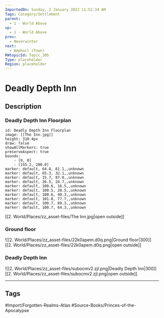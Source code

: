 ```yaml
---
ImportedOn: Sunday, 2 January 2022 11:52:34 AM
Tags: Category/Settlement
parent:
  - 1 - World Above
up:
  - 1 - World Above
prev:
  - Neverwinter
next:
  - Amphail (Town)
RWtopicId: Topic_305
Type: placeholder
Region: placeholder
---
```

# Deadly Depth Inn
## Description
### Deadly Depth Inn Floorplan

```leaflet
id: Deadly Depth Inn Floorplan
image: [[The Inn.jpg]]
height: 310.4px
draw: false
showAllMarkers: true
preserveAspect: true
bounds:
    - [0, 0]
    - [155.2, 200.0]
marker: default, 64.8, 61.1,,unknown
marker: default, 65.3, 32.1,,unknown
marker: default, 15.7, 87.0,,unknown
marker: default, 26.5, 24.7,,unknown
marker: default, 100.6, 16.5,,unknown
marker: default, 100.5, 28.5,,unknown
marker: default, 100.6, 40.3,,unknown
marker: default, 101.0, 77.7,,unknown
marker: default, 100.7, 89.3,,unknown
marker: default, 100.7, 64.3,,unknown
```
[[2. World/Places/zz_asset-files/The Inn.jpg|open outside]]

### Ground floor
![[2. World/Places/zz_asset-files/22k0apem.d0q.png|Ground floor|300]]
[[2. World/Places/zz_asset-files/22k0apem.d0q.png|open outside]]

### Deadly Depth Inn
![[2. World/Places/zz_asset-files/subocmv2.zjl.png|Deadly Depth Inn|300]]
[[2. World/Places/zz_asset-files/subocmv2.zjl.png|open outside]]


---
## Tags
#Import/Forgotten-Realms-Atlas #Source-Books/Princes-of-the-Apocalypse

